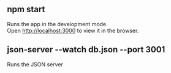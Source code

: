 ## npm start

Runs the app in the development mode.\
Open [http://localhost:3000](http://localhost:3000) to view it in the browser.

## json-server --watch db.json --port 3001

Runs the JSON server
